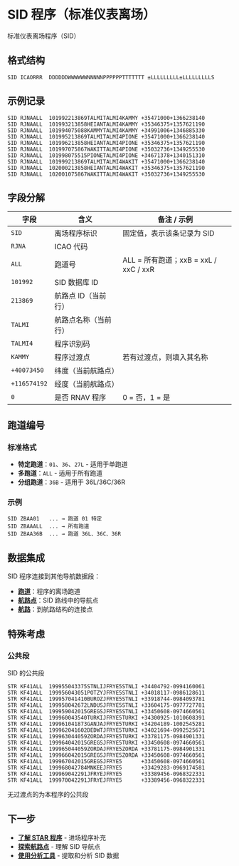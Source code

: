 # SID 程序（标准仪表离场）

标准仪表离场程序（SID）

## 格式结构

```
SID ICAORRR  DDDDDDWWWWWWNNNNNPPPPPPTTTTTTT ±LLLLLLLLL±LLLLLLLLLS
```

## 示例记录

```
SID RJNAALL  101992213869TALMITALMI4KAMMY +35471000+1366238140
SID RJNAALL  101993213858HEIANTALMI4KAMMY +35346375+1357621190
SID RJNAALL  101994075088KAMMYTALMI4KAMMY +34991006+1346885330
SID RJNAALL  101995213869TALMITALMI4PIONE +35471000+1366238140
SID RJNAALL  101996213858HEIANTALMI4PIONE +35346375+1357621190
SID RJNAALL  101997075867WAKITTALMI4PIONE +35032736+1349255530
SID RJNAALL  101998075515PIONETALMI4PIONE +34671378+1340151310
SID RJNAALL  101999213869TALMITALMI4WAKIT +35471000+1366238140
SID RJNAALL  102000213858HEIANTALMI4WAKIT +35346375+1357621190
SID RJNAALL  102001075867WAKITTALMI4WAKIT +35032736+1349255530
```

## 字段分解

| 字段         | 含义                     | 备注 / 示例 |
|--------------|--------------------------|-------------|
| `SID`        | 离场程序标识             | 固定值，表示该条记录为 SID |
| `RJNA`       | ICAO 代码                |  |
| `ALL`        | 跑道号                   | ALL = 所有跑道；xxB = xxL / xxC / xxR |
| `101992`     | SID 数据库 ID            |  |
| `213869`     | 航路点 ID（当前行）      |  |
| `TALMI`      | 航路点名称（当前行）     |  |
| `TALMI4`     | 程序识别码               |  |
| `KAMMY`      | 程序过渡点               | 若有过渡点，则填入其名称 |
| `+40073450`  | 纬度（当前航路点）       |  |
| `+116574192` | 经度（当前航路点）       |  |
| `0`          | 是否 RNAV 程序           | 0 = 否，1 = 是 |

## 跑道编号

### 标准格式
- **特定跑道**：`01`、`36`、`27L` - 适用于单跑道
- **多跑道**：`ALL` - 适用于所有跑道
- **分组跑道**：`36B` - 适用于 36L/36C/36R

### 示例
```
SID ZBAA01   ... → 跑道 01 特定
SID ZBAAALL  ... → 所有跑道
SID ZBAA36B  ... → 跑道 36L、36C、36R
```

## 数据集成

SID 程序连接到其他导航数据段：

- **[跑道](./runways.md)**：程序的离场跑道
- **[航路点](./waypoints.md)**：SID 路线中的导航点
- **[航路](./airways.md)**：到航路结构的连接点

## 特殊考虑

### 公共段
SID 的公共段

```
STR KF41ALL  199955043375STNLIJFRYE5STNLI +34404792-0994160061
STR KF41ALL  199956043051POTZYJFRYE5STNLI +34018117-0986128611
STR KF41ALL  199957041410BUROZJFRYE5STNLI +33918744-0984093781
STR KF41ALL  199958042672LNDUSJFRYE5STNLI +33604175-0977727781
STR KF41ALL  199959042015GREGSJFRYE5STNLI +33450608-0974660561
STR KF41ALL  199960043540TURKIJFRYE5TURKI +34300925-1010608391
STR KF41ALL  199961041873GANJAJFRYE5TURKI +34204189-1002545281
STR KF41ALL  199962041602DEDWTJFRYE5TURKI +34021694-0992525671
STR KF41ALL  199963044059ZORDAJFRYE5TURKI +33781175-0984901331
STR KF41ALL  199964042015GREGSJFRYE5TURKI +33450608-0974660561
STR KF41ALL  199965044059ZORDAJFRYE5ZORDA +33781175-0984901331
STR KF41ALL  199966042015GREGSJFRYE5ZORDA +33450608-0974660561
STR KF41ALL  199967042015GREGSJFRYE5      +33450608-0974660561
STR KF41ALL  199968042784MNKEEJFRYE5      +33429283-0969174581
STR KF41ALL  199969042291JFRYEJFRYE5      +33389456-0968322331
STR KF41ALL  199970042291JFRYEJFRYE5      +33389456-0968322331
```

无过渡点的为本程序的公共段

## 下一步

- **[了解 STAR 程序](./star-procedures.md)** - 进场程序补充
- **[探索航路点](./waypoints.md)** - 理解 SID 导航点
- **[使用分析工具](../tools/examples.md)** - 提取和分析 SID 数据
